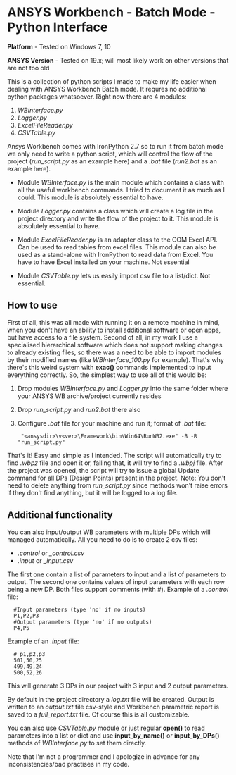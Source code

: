 # ANSYS Workbench - Batch Mode - Python Interface

**Platform** - Tested on Windows 7, 10

**ANSYS Version** - Tested on 19.x; will most likely work on other versions that are not too old

This is a collection of python scripts I made to make my life easier when dealing with ANSYS Workbench Batch mode. It requres no additional python packages whatsoever. Right now there are 4 modules:

1. *WBInterface.py*
2. *Logger.py*
3. *ExcelFileReader.py*
4. *CSVTable.py*

Ansys Workbench comes with IronPython 2.7 so to run it from batch mode we only need to write a python script, which will control the flow of the project (*run_script.py* as an example here) and a *.bat* file (*run2.bat* as an example here).

- Module *WBInterface.py* is the main module which contains a class with all the useful workbench commands. I tried to document it as much as I could. This module is absolutely essential to have.

- Module *Logger.py* contains a class which will create a log file in the project directory and write the flow of the project to it. This module is absolutely essential to have.

- Module *ExcelFileReader.py* is an adapter class to the COM Excel API. Can be used to read tables from excel files. This module can also be used as a stand-alone with IronPython to read data from Excel. You have to have Excel installed on your machine. Not essential

- Module *CSVTable.py* lets us easily import csv file to a list/dict. Not essential.

## How to use 
First of all, this was all made with running it on a remote machine in mind, when you don't have an ability to install additional software or open apps, but have access to a file system. Second of all, in my work I use a specialised hierarchical software which does not support making changes to already existing files, so there was a need to be able to import modules by their modified names (like *WBInterface_100.py* for example). That's why there's this weird system with **exac()** commands implemented to input everything correctly. 
So, the simplest way to use all of this would be:

1. Drop modules *WBInterface.py* and *Logger.py* into the same folder where your ANSYS WB archive/project currently resides
2. Drop *run_script.py* and *run2.bat* there also
3. Configure *.bat* file for your machine and run it; format of *.bat* file:

        "<ansysdir>\v<ver>\Framework\bin\Win64\RunWB2.exe" -B -R "run_script.py"


That's it! Easy and simple as I intended. The script will automatically try to find *.wbpz* file and open it or, failing that, it will try to find a *.wbpj* file. After the project was opened, the script will try to issue a global Update command for all DPs (Design Points) present in the project. 
Note: You don't need to delete anything from *run_script.py* since methods won't raise errors if they don't find anything, but it will be logged to a log file.

## Additional functionality
You can also input/output WB parameters with multiple DPs which will managed automatically. All you need to do is to create 2 csv files:

- *.control* or *_control.csv*
- *.input* or *_input.csv*

The first one contain a list of parameters to input and a list of parameters to output. The second one contains values of input parameters with each row being a new DP. Both files support comments (with #).
Example of a *.control* file:
```
  #Input parameters (type 'no' if no inputs)
  P1,P2,P3
  #Output parameters (type 'no' if no outputs)
  P4,P5
```
Example of an *.input* file:
```
  # p1,p2,p3
  501,50,25
  499,49,24
  500,52,26
```
This will generate 3 DPs in our project with 3 input and 2 output parameters.

By default in the project directory a *log.txt* file will be created. Output is written to an *output.txt* file csv-style and Workbench parametric report is saved to a *full_report.txt* file. Of course this is all customizable.

You can also use *CSVTable.py* module or just regular **open()** to read parameters into a list or dict and use **input_by_name()** or **input_by_DPs()** methods of *WBInterface.py* to set them directly.

Note that I'm not a programmer and I apologize in advance for any inconsistencies/bad practises in my code.
